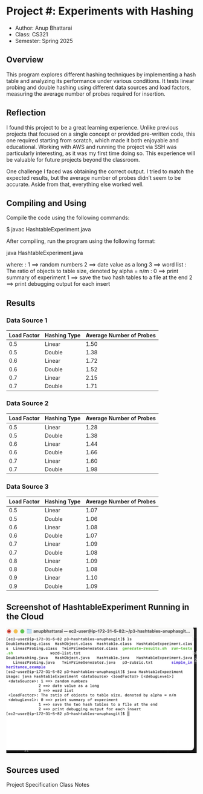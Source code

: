 # Project #: Experiments with Hashing

* Author: Anup Bhattarai
* Class: CS321 
* Semester: Spring 2025

## Overview

This program explores different hashing techniques by implementing a hash table and analyzing its performance under various conditions. It tests linear probing and double hashing using different data sources and load factors, measuring the average number of probes required for insertion.

## Reflection

I found this project to be a great learning experience. Unlike previous projects that focused on a single concept or provided pre-written code, this one required starting from scratch, which made it both enjoyable and educational. Working with AWS and running the project via SSH was particularly interesting, as it was my first time doing so. This experience will be valuable for future projects beyond the classroom.

One challenge I faced was obtaining the correct output. I tried to match the expected results, but the average number of probes didn’t seem to be accurate. Aside from that, everything else worked well.

## Compiling and Using

Compile the code using the following commands:

$ javac HashtableExperiment.java

After compiling, run the program using the following format:

java HashtableExperiment.java <dataSource> <loadFactor> <debugLevel>

where:
    <dataSource>: 1 ==> random numbers
                     2 ==> date value as a long
                     3 ==> word list
       <loadFactor>: The ratio of objects to table size,
                       denoted by alpha = n/m
       <debugLevel>: 0 ==> print summary of experiment
                     1 ==> save the two hash tables to a file at the end
                     2 ==> print debugging output for each insert


## Results 

### Data Source 1

| Load Factor | Hashing Type | Average Number of Probes |
|-------------|--------------|--------------------------|
| 0.5         | Linear       | 1.50                     |
| 0.5         | Double       | 1.38                     |
| 0.6         | Linear       | 1.72                     |
| 0.6         | Double       | 1.52                     |
| 0.7         | Linear       | 2.15                     |
| 0.7         | Double       | 1.71                     |

### Data Source 2

| Load Factor | Hashing Type | Average Number of Probes |
|-------------|--------------|--------------------------|
| 0.5         | Linear       | 1.28                     |
| 0.5         | Double       | 1.38                     |
| 0.6         | Linear       | 1.44                     |
| 0.6         | Double       | 1.66                     |
| 0.7         | Linear       | 1.60                     |
| 0.7         | Double       | 1.98                     |

### Data Source 3

| Load Factor | Hashing Type | Average Number of Probes |
|-------------|--------------|--------------------------|
| 0.5         | Linear       | 1.07                     |
| 0.5         | Double       | 1.06                     |
| 0.6         | Linear       | 1.08                     |
| 0.6         | Double       | 1.07                     |
| 0.7         | Linear       | 1.09                     |
| 0.7         | Double       | 1.08                     |
| 0.8         | Linear       | 1.09                     |
| 0.8         | Double       | 1.08                     |
| 0.9         | Linear       | 1.10                     |
| 0.9         | Double       | 1.09                     |

## Screenshot of HashtableExperiment Running in the Cloud

![Screenshot of HashtableExperiment](AWS%20Screenshot.png)

## Sources used

Project Specification
Class Notes


